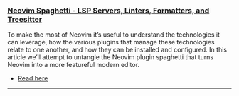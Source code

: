 <h3 id="neovim-spaghetti">
  <a href="#neovim-spaghetti">
    <span class="icon-text">
      <span class="icon">
        <i class="fa-solid fa-lightbulb"></i>
      </span>
      </span>
      <span>Neovim Spaghetti - LSP Servers, Linters, Formatters, and Treesitter</span>
    </a>
  </h3>
</h3>

To make the most of Neovim it’s useful to understand the technologies it can leverage, how the various plugins that manage these technologies relate to one another, and how they can be installed and configured. In this article we’ll attempt to untangle the Neovim plugin spaghetti that turns Neovim into a more featureful modern editor.

- [Read here](https://roobert.github.io/2022/11/28/Extending-Neovim/)

---
